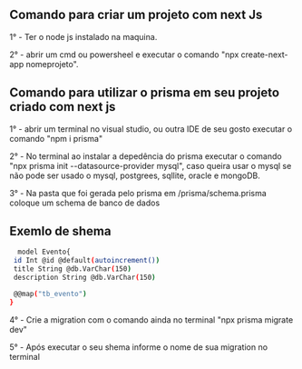 
## Comando para criar um projeto com next Js

1° - Ter o node js instalado na maquina. 

2° - abrir um cmd ou powersheel e executar o comando "npx create-next-app nomeprojeto".

## Comando para utilizar o prisma em seu projeto criado com next js

1° - abrir um terminal no visual studio, ou outra IDE de seu gosto executar o comando "npm i prisma"

2° - No terminal ao instalar a depedência do prisma executar o comando "npx prisma init --datasource-provider mysql", caso queira usar o mysql se não pode ser usado o mysql, postgrees, sqllite, oracle e mongoDB.

3° - Na pasta que foi gerada pelo prisma em /prisma/schema.prisma coloque um schema de banco de dados 

## Exemlo de shema 
 ```bash
   model Evento{
  id Int @id @default(autoincrement())
  title String @db.VarChar(150)
  description String @db.VarChar(150)

  @@map("tb_evento")
 }
```

4° - Crie a migration com o comando ainda no terminal "npx prisma migrate dev"

5° - Após executar o seu shema informe o nome de sua migration no terminal
